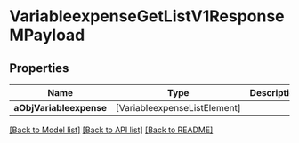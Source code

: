 # VariableexpenseGetListV1ResponseMPayload

## Properties
Name | Type | Description | Notes
------------ | ------------- | ------------- | -------------
**aObjVariableexpense** | [VariableexpenseListElement] |  | 

[[Back to Model list]](../README.md#documentation-for-models) [[Back to API list]](../README.md#documentation-for-api-endpoints) [[Back to README]](../README.md)


